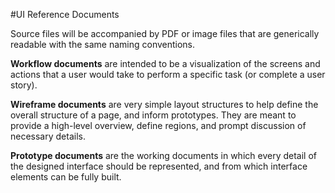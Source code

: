#UI Reference Documents

Source files will be accompanied by PDF or image files that are generically readable with the same naming conventions.

**Workflow documents** are intended to be a visualization of the screens and actions that a user would take to perform a specific task (or complete a user story).

**Wireframe documents** are very simple layout structures to help define the overall structure of a page, and inform prototypes. They are meant to provide a high-level overview, define regions, and prompt discussion of necessary details.

**Prototype documents** are the working documents in which every detail of the designed interface should be represented, and from which interface elements can be fully built.
